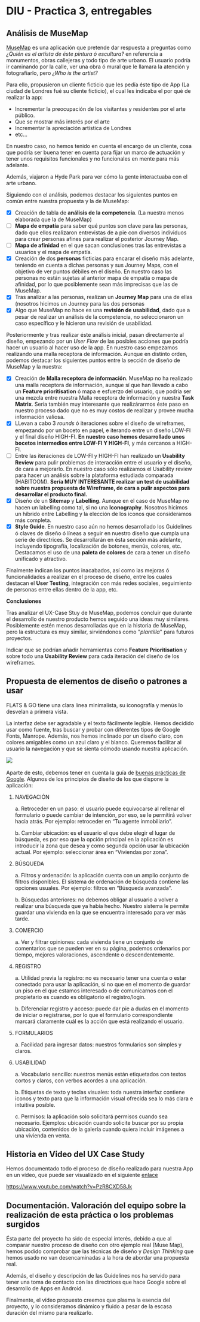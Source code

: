 # DIU - Practica 3, entregables

## Análisis de MuseMap   

[MuseMap](https://blog.prototypr.io/musemap-street-art-app-ux-case-study-9bec6a99823b) es una aplicación que pretende dar respuesta a preguntas como *¿Quién es el artista de éste pintura ó escultura?* en referencia a monumentos, obras callejeras y todo tipo de arte urbano. El usuario podría ir caminando por la calle, ver una obra ó mural que le llamara la atención y fotografiarlo, pero *¿Who is the artist?*

Para ello, propusieron un cliente ficticio que les pedía éste tipo de App (La ciudad de Londres fué su cliente ficticio), el cual les indicaba el por qué de realizar la app:
- Incrementar la preocupación de los visitantes y residentes por el arte público.
- Que se mostrar más interés por el arte
- Incrementar la apreciación artística de Londres 
- etc...

En nuestro caso, no hemos tenido en cuenta el encargo de un cliente, cosa que podría ser buena tener en cuenta para fijar un marco de actuación y tener unos requisitos funcionales y no funcionales en mente para más adelante. 

Además, viajaron a Hyde Park para ver cómo la gente interactuaba con el arte urbano.

Siguiendo con el análisis, podemos destacar los siguientes puntos en común entre nuestra propuesta y la de MuseMap:

- [x] Creación de tabla de __análisis de la competencia__. (La nuestra menos elaborada que la de MuseMap)
- [ ] __Mapa de empatía__ para saber qué puntos son clave para las personas, dado que ellos realizaron entrevistas de a pie con diversos individuos para crear personas afines para realizar el posterior Journey Map.
- [ ] __Mapa de afinidad__ en el que sacan conclusiones tras las entrevistas a usuarios y el mapa de empatía.
- [x] Creación de dos __personas__ ficticias para encarar el diseño más adelante, teniendo en cuenta a dichas personas y sus Journey Maps, con el objetivo de ver puntos débiles en el diseño. En nuestro caso las personas no están sujetas al anterior mapa de empatía o mapa de afinidad, por lo que posiblemente sean más imprecisas que las de MuseMap.
- [x] Tras analizar a las personas, realizan un __Journey Map__ para una de ellas (nosotros hicimos un Journey para las dos personas
- [x] Algo que MuseMap no hace es una __revisión de usabilidad__, dado que a pesar de realizar un análisis de la competencia, no seleccionaron un caso específico y le hicieron una revisión de usabilidad.

Posteriormente y tras realizar éste análisis inicial, pasan directamente al diseño, empezando por un *User Flow* de las posibles acciones que podría hacer un usuario al hacer uso de la app. En nuestro caso empezamos realizando una malla receptora de información. Aunque en distinto orden, podemos destacar los siguientes puntos entre la sección de diseño de MuseMap y la nuestra:

- [x] Creación de __Malla receptora de información__. MuseMap no ha realizado una malla receptora de información, aunque sí que han llevado a cabo un __Feature prioritisation__ ó mapa e esfuerzo del usuario, que podría ser una mezcla entre nuestra Malla receptora de información y nuestra __Task Matrix__. Sería también muy interesante que realizárarmos éste paso en nuestro proceso dado que no es muy costos de realizar y provee mucha información valiosa.
- [x] LLevan a cabo 3 *rounds* ó iteraciones sobre el diseño de wireframes, empezando por un boceto en papel, e iterando entre un diseño LOW-FI y el final diseño HIGH-FI. __En nuestro caso hemos desarrollado unos bocetos intermedios entre LOW-FI Y HIGH-FI__, y más cercanos a HIGH-FI.
- [ ] Entre las iteraciones de LOW-FI y HIGH-FI han realizado un __Usability Review__ para pulir problemas de interacción entre el usuario y el diseño, de cara a mejorarlo. En nuestro caso sólo realizamos el Usability review para hacer un análisis sobre la plataforma estudiada comparada (HABITOOM). __Sería MUY INTERESANTE realizar un test de usabilidad sobre nuestra propuesta de Wireframe, de cara a pulir aspectos para desarrollar el producto final.__
- [x] Diseño de un __Sitemap__ y __Labelling__. Aunque en el caso de MuseMap no hacen un labelling como tal, si no una __Iconography__. Nosotros hicimos un híbrido entre Labelling y la elección de los iconos que consideramos más completa.
- [x] __Style Guide__. En nuestro caso aún no hemos desarrollado los Guidelines ó claves de diseño ó líneas a seguir en nuestro diseño que cumpla una serie de directrices. Se desarrollarán en ésta sección más adelante, incluyendo tipografía, localización de botones, menús, colores, etc. Destacamos el uso de una __paleta de colores__ de cara a tener un diseño unificado y atractivo.

Finalmente indican los puntos inacabados, así como las mejoras ó funcionalidades a realizar en el proceso de diseño, entre los cuales destacan el __User Testing__, integración con más redes sociales, seguimiento de personas entre ellas dentro de la app, etc. 


__Conclusiones__

Tras analizar el UX-Case Stuy de MuseMap, podemos concluir que durante el desarrollo de nuestro producto hemos seguido una ideas muy similares. Posiblemente estén menos desarrolladas que en la historia de MuseMap, pero la estructura es muy similar, sirviéndonos como "*plantilla*" para futuros proyectos. 

Indicar que se podrían añadir herramientas como __Feature Prioritisation__ y sobre todo una __Usability Review__ para cada iteración del diseño de los wireframes. 



## Propuesta de elementos de diseño o patrones a usar  

FLATS & GO tiene una clara línea minimalista, su iconografía y menús lo desvelan a primera vista.

La interfaz debe ser agradable y el texto fácilmente legible. Hemos decidido usar como fuente, tras buscar y probar con diferentes tipos de Google Fonts, Manrope. 
Además, nos hemos inclinado por un diseño claro, con colores amigables como un azul claro y el blanco. Queremos facilitar al usuario la navegación y que se sienta cómodo usando nuestra aplicación. 

<img src="/img/coloresytipografia.png"/>&nbsp;

Aparte de esto, debemos tener en cuenta la guía de [buenas prácticas de Google](https://www.thinkwithgoogle.com/intl/es-419/recursos-y-herramientas/aplicaciones/principles-of-mobile-app-design-download-complete-guide/). Algunos de los principios de diseño de los que dispone la aplicación:


1. NAVEGACIÓN
        
	a. Retroceder en un paso: el usuario puede equivocarse al rellenar el formulario o puede cambiar de intención, por eso, se le permitirá volver hacia atrás. Por ejemplo: retroceder en “Tu agente inmobiliario”.


	b. Cambiar ubicación: es el usuario el que debe elegir el lugar de búsqueda, es por eso que la opción principal en la aplicación es introducir la zona que desea y como segunda opción usar la ubicación actual. Por ejemplo: seleccionar área en “Viviendas por zona”.


2. BÚSQUEDA 

	a. Filtros y ordenación: la aplicación cuenta con un amplio conjunto de filtros disponibles. El sistema de ordenación de búsqueda contiene las opciones usuales. Por ejemplo: filtros en “Búsqueda avanzada”.


	b. Búsquedas anteriores: no debemos obligar al usuario a volver a realizar una búsqueda que ya había hecho. Nuestro sistema le permite guardar una vivienda en la que se encuentra interesado para ver más tarde.


3. COMERCIO

	a. Ver y filtrar opiniones: cada vivienda tiene un conjunto de comentarios que se pueden ver en su página, podemos ordenarlos por tiempo, mejores valoraciones, ascendente o descendentemente.


4. REGISTRO

	a. Utilidad previa la registro: no es necesario tener una cuenta o estar conectado para usar la aplicación, si no que en el momento de guardar un piso en el que estamos interesado o de comunicarnos con el propietario es cuando es obligatorio el registro/login.


	b. Diferenciar registro y acceso: puede dar pie a dudas en el momento de iniciar o registrarse, por lo que el formulario correspondiente marcará claramente cuál es la acción que está realizando el usuario.


5. FORMULARIOS

	a. Facilidad para ingresar datos: nuestros formularios son simples y claros. 


6. USABILIDAD

	a. Vocabulario sencillo: nuestros menús están etiquetados con textos cortos y claros, con verbos acordes a una aplicación.


	b. Etiquetas de texto y teclas visuales: toda nuestra interfaz contiene iconos y texto para que la información visual ofrecida sea lo más clara e intuitiva posible.


	c. Permisos: la aplicación solo solicitará permisos cuando sea necesario. Ejemplos: ubicación cuando solicite buscar por su propia ubicación, contenidos de la galería cuando quiera incluir imágenes a una vivienda en venta.

## Historia en Video del UX Case Study

Hemos documentado todo el proceso de diseño realizado para nuestra App en un vídeo, que puede ser visualizado en el siguiente [enlace](https://www.youtube.com/watch?v=PzR8CXD58Jk)

https://www.youtube.com/watch?v=PzR8CXD58Jk


## Documentación. Valoración del equipo sobre la realización de esta práctica o los problemas surgidos

Ésta parte del proyecto ha sido de especial interés, debido a que al comparar nuestro proceso de diseño con otro ejemplo real (Muse Map), hemos podido comprobar que las técnicas de diseño y *Design Thinking* que hemos usado no van desencaminadas a la hora de abordar una propuesta real. 

Además, el diseño y descripción de las Guidelines nos ha servido para tener una toma de contacto con las directrices que hace Google sobre el desarrollo de Apps en Android. 

Finalmente, el vídeo propuesto creemos que plasma la esencia del proyecto, y lo consideramos dinámico y fluido a pesar de la escasa duración del mismo para realizarlo. 
 
